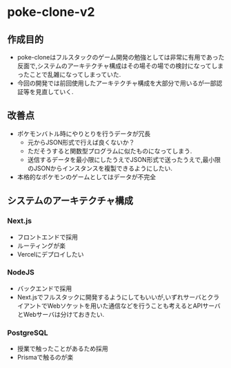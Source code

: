 # poke-clone-v2
## 作成目的
* poke-cloneはフルスタックのゲーム開発の勉強としては非常に有用であった反面で,システムのアーキテクチャ構成はその場その場での検討になってしまったことで乱雑になってしまっていた.
* 今回の開発では前回使用したアーキテクチャ構成を大部分で用いるが一部認証等を見直していく.

## 改善点
* ポケモンバトル時にやりとりを行うデータが冗長
    * 元からJSON形式で行えば良くないか？
    * ただそうすると関数型プログラムに似たものになってしまう.
    * 送信するデータを最小限にしたうえでJSON形式で送ったうえで,最小限のJSONからインスタンスを複製できるようにしたい.
* 本格的なポケモンのゲームとしてはデータが不完全

## システムのアーキテクチャ構成
### Next.js
* フロントエンドで採用
* ルーティングが楽
* Vercelにデプロイしたい

### NodeJS
* バックエンドで採用
* Next.jsでフルスタックに開発するようにしてもいいが,いずれサーバとクライアントでWebソケットを用いた通信などを行うことも考えるとAPIサーバとWebサーバは分けておきたい.

### PostgreSQL
* 授業で触ったことがあるため採用
* Prismaで触るのが楽
